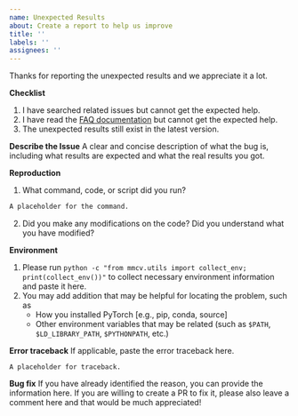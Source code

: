 ```yaml
---
name: Unexpected Results
about: Create a report to help us improve
title: ''
labels: ''
assignees: ''
---
```


Thanks for reporting the unexpected results and we appreciate it a lot.

**Checklist**

1. I have searched related issues but cannot get the expected help.
2. I have read the [FAQ documentation](https://mmcv.readthedocs.io/en/latest/trouble_shooting.html) but cannot get the expected help.
3. The unexpected results still exist in the latest version.

**Describe the Issue**
A clear and concise description of what the bug is, including what results are expected and what the real results you got.

**Reproduction**

1. What command, code, or script did you run?

```bash
A placeholder for the command.
```

2. Did you make any modifications on the code? Did you understand what you have modified?

**Environment**

1. Please run `python -c "from mmcv.utils import collect_env; print(collect_env())"` to collect necessary environment information and paste it here.
2. You may add addition that may be helpful for locating the problem, such as
   - How you installed PyTorch \[e.g., pip, conda, source\]
   - Other environment variables that may be related (such as `$PATH`, `$LD_LIBRARY_PATH`, `$PYTHONPATH`, etc.)

**Error traceback**
If applicable, paste the error traceback here.

```none
A placeholder for traceback.
```

**Bug fix**
If you have already identified the reason, you can provide the information here. If you are willing to create a PR to fix it, please also leave a comment here and that would be much appreciated!
